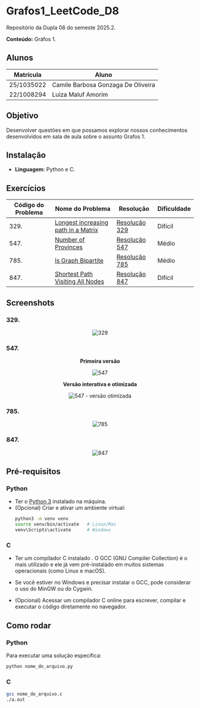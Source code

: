 # Grafos1_LeetCode_D8

Repositório da Dupla 08 do semeste 2025.2.

**Conteúdo:** Gráfos 1.

## Alunos

| Matrícula | Aluno |
|-----------|-------|
| 25/1035022 | Camile Barbosa Gonzaga De Oliveira |
| 22/1008294 | Luiza Maluf Amorim |

## Objetivo

Desenvolver questões em que possamos explorar nossos conhecimentos desenvolvidos em sala de aula sobre o assunto Grafos 1.

## Instalação

- **Linguagem**: Python e C.

## Exercícios

|Código do Problema| Nome do Problema | Resolução | Dificuldade |
|------------------|------------------|-----------|-------------|
| 329. | [Longest increasing path in a Matrix](https://leetcode.com/problems/longest-increasing-path-in-a-matrix)| [Resolução 329](329_longest_increasing_path.c) | Difícil |
| 547. | [Number of Provinces](https://leetcode.com/problems/number-of-provinces/?envType=problem-list-v2&envId=graph) | [Resolução 547](547_NumberOfProvinces.py)| Médio |
| 785. | [Is Graph Bipartite](https://leetcode.com/problems/is-graph-bipartite)| [Resolução 785](785_IsGraphBipartite.c) | Médio |
| 847. | [Shortest Path Visiting All Nodes](https://leetcode.com/problems/shortest-path-visiting-all-nodes)| [Resolução 847](847_ShortestPathVisitingAllNodes.py) | Difícil |


## Screenshots

### 329.

<center>

![329](./assets/accepted_329.png)

</center>

### 547.
<center>

**Primeira versão** 

![547](./assets/accepted_547.png)


**Versão interativa e otimizada**

![547 - versão otimizada](./assets/accepted_547_otimizada.png)

</center>

### 785.

<center>

![785](./assets/accepted_785.png)

</center>

### 847.

<center>

![847](./assets/accepted_847.png)

</center>


## Pré-requisitos

### Python
- Ter o [Python 3](https://www.python.org/downloads/) instalado na máquina.  
- (Opcional) Criar e ativar um ambiente virtual:
  ```bash
  python3 -m venv venv
  source venv/bin/activate   # Linux/Mac
  venv\Scripts\activate      # Windows
  ```

### C
- Ter um compilador C instalado . O GCC (GNU Compiler Collection) é o mais utilizado e ele já vem pré-instalado em muitos sistemas operacionais (como Linux e macOS).
- Se você estiver no Windows e precisar instalar o GCC, pode considerar o uso do MinGW ou do Cygwin.

- (Opcional) Acessar um compilador C online para escrever, compilar e executar o código diretamente no navegador.

## Como rodar

### Python 

Para executar uma solução específica:

 ```bash
 python nome_do_arquivo.py
 ```

### C

 ```bash
gcc nome_do_arquivo.c
./a.out 
 ```
